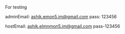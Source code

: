 For testing

adminEmail: ashik.emon5.im@gmail.com
pass: 123456

hostEmail:
ashik.elmnmon5.im@gmail.com
pass-123456
